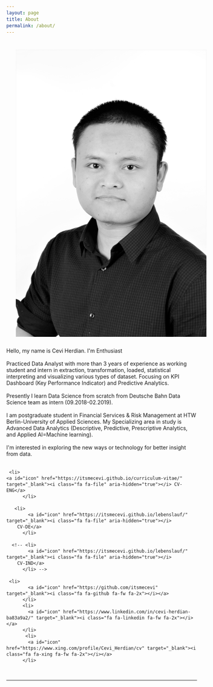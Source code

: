 ```yaml
---
layout: page
title: About
permalink: /about/
---
```


<img class="col one right" src="/img/cevi-min.JPG" style="padding:25px">

<div>
Hello, my name is Cevi Herdian. I'm <span class="changing"></span> Enthusiast
<br>
<br>
Practiced Data Analyst with more than 3 years of experience as working student and intern in extraction,
transformation, loaded, statistical interpreting and visualizing various types of dataset.
Focusing on KPI Dashboard (Key Performance Indicator) and Predictive Analytics. 
<br>
<br>
Presently I learn Data Science from scratch from Deutsche Bahn Data Science team as intern (09.2018-02.2019).
<br>
<br>
I am postgraduate student in Financial Services & Risk Management at HTW Berlin-University of Applied Sciences. My Specializing area in study is Advanced Data Analytics (Descriptive, Predictive, Prescriptive Analytics, and Applied AI=Machine learning).
<br>
<br>
I'm interested in exploring the new ways or technology for better insight from data.
<br>
<br>
	
	 <li>
    <a id="icon" href="https://itsmecevi.github.io/curriculum-vitae/" target="_blank"><i class="fa fa-file" aria-hidden="true"></i> CV-ENG</a>
          </li>
	  
	   <li>
            <a id="icon" href="https://itsmecevi.github.io/lebenslauf/" target="_blank"><i class="fa fa-file" aria-hidden="true"></i>
	    CV-DE</a>
          </li>
	  
	  <!-- <li>
            <a id="icon" href="https://itsmecevi.github.io/lebenslauf/" target="_blank"><i class="fa fa-file" aria-hidden="true"></i>
	    CV-IND</a>
          </li> -->
	
	 <li>
            <a id="icon" href="https://github.com/itsmecevi" target="_blank"><i class="fa fa-github fa-fw fa-2x"></i></a>
          </li>
          <li>
            <a id="icon" href="https://www.linkedin.com/in/cevi-herdian-ba83a9a2/" target="_blank"><i class="fa fa-linkedin fa-fw fa-2x"></i></a>
          </li>
           <li>
            <a id="icon" href="https://www.xing.com/profile/Cevi_Herdian/cv" target="_blank"><i class="fa fa-xing fa-fw fa-2x"></i></a>
          </li>
<!--
<br>
<br>
Extras: my key fields of interest
<br>
#Statistics: descriptive, inferential, and predictive
<br>
#Data model: starschema, snowflakes, relational data
<br>
#KPI (Key Performances Indicators)
<br>
#Ad hoc reporting
<br>
#Data Mining
<br>
#Data quality
<br>
#EDA (Exploratory Data Analysis)
<br>
#Data Science
<br>
#Kaggle 
<br>
#Scrum & Kanban project management (Trello)
<br>
#Confluenci Wiki Documentation
<br>
<br>
Tools:
<br>
#SSBI (Self Service Business Intelligence): Power BI & Tableau
<br>
#Microsoft Excel & VBA
<br>
#Self Service ETL (Extract, Transformation, Loaden): Power Query, M Programming, Power Pivot, DAX (Data Analyst Expression)
<br>
#SQL
<br>
#R, R Notebook, R markdown, R Shiny
<br>
#Python, Anaconda, Jupyter Notebook
<br>
#SAP Business Object Web Intelligence -->

<!--  <a class="page-link" target="_blank" href="{{ '/JasminRubinovitzCV_2017.pdf' | prepend: site.baseurl }}">Resume</a> -->
</div>

<br/>
<hr/>
<br/>
<!-- <span class="contacticon center">
	<a href="mailto:jasrub@gmail.com"><i class="fa fa-envelope-square"></i></a>
	<a href="https://github.com/jasrub" target="_blank"><i class="fa fa-github-square"></i></a>
	<a href="https://il.linkedin.com/pub/jasmin-rubinovitz/a5/a91/9b1" target="_blank"><i class="fa fa-linkedin-square"></i></a>
	<a href="https://www.facebook.com/jasmin.rubinovitz" target="_blank"><i class="fa fa-facebook-square"></i></a>
</span> -->

<script src="https://ajax.googleapis.com/ajax/libs/jquery/3.1.1/jquery.min.js"></script>

<script type="text/javascript">
	{% include js/typed.js %}
</script>
<script>
  $(function(){
      $(".changing").typed({
        strings: ["Data Analyst", "Visual Analytics", "Business Intelligence", " Artificial Intelligence", "Machine Learning","Data Science"],
        typeSpeed: 50,
				backDelay: 2000,
				showCursor: false,
				loop: true
      });
  });
</script>
